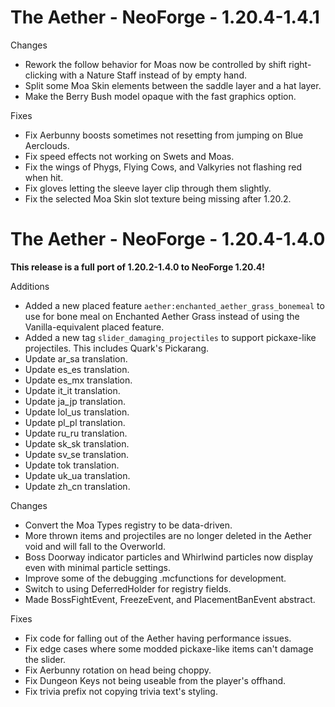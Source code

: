 # The Aether - NeoForge - 1.20.4-1.4.1

Changes

- Rework the follow behavior for Moas now be controlled by shift right-clicking with a Nature Staff instead of by empty hand.
- Split some Moa Skin elements between the saddle layer and a hat layer.
- Make the Berry Bush model opaque with the fast graphics option.

Fixes

- Fix Aerbunny boosts sometimes not resetting from jumping on Blue Aerclouds.
- Fix speed effects not working on Swets and Moas.
- Fix the wings of Phygs, Flying Cows, and Valkyries not flashing red when hit.
- Fix gloves letting the sleeve layer clip through them slightly.
- Fix the selected Moa Skin slot texture being missing after 1.20.2.

# The Aether - NeoForge - 1.20.4-1.4.0

**This release is a full port of 1.20.2-1.4.0 to NeoForge 1.20.4!**

Additions

- Added a new placed feature `aether:enchanted_aether_grass_bonemeal` to use for bone meal on Enchanted Aether Grass instead of using the Vanilla-equivalent placed feature.
- Added a new tag `slider_damaging_projectiles` to support pickaxe-like projectiles. This includes Quark's Pickarang.
- Update ar_sa translation.
- Update es_es translation.
- Update es_mx translation.
- Update it_it translation.
- Update ja_jp translation.
- Update lol_us translation.
- Update pl_pl translation.
- Update ru_ru translation.
- Update sk_sk translation.
- Update sv_se translation.
- Update tok translation.
- Update uk_ua translation.
- Update zh_cn translation.

Changes

- Convert the Moa Types registry to be data-driven.
- More thrown items and projectiles are no longer deleted in the Aether void and will fall to the Overworld.
- Boss Doorway indicator particles and Whirlwind particles now display even with minimal particle settings.
- Improve some of the debugging .mcfunctions for development.
- Switch to using DeferredHolder for registry fields.
- Made BossFightEvent, FreezeEvent, and PlacementBanEvent abstract.

Fixes

- Fix code for falling out of the Aether having performance issues.
- Fix edge cases where some modded pickaxe-like items can't damage the slider.
- Fix Aerbunny rotation on head being choppy.
- Fix Dungeon Keys not being useable from the player's offhand.
- Fix trivia prefix not copying trivia text's styling.

